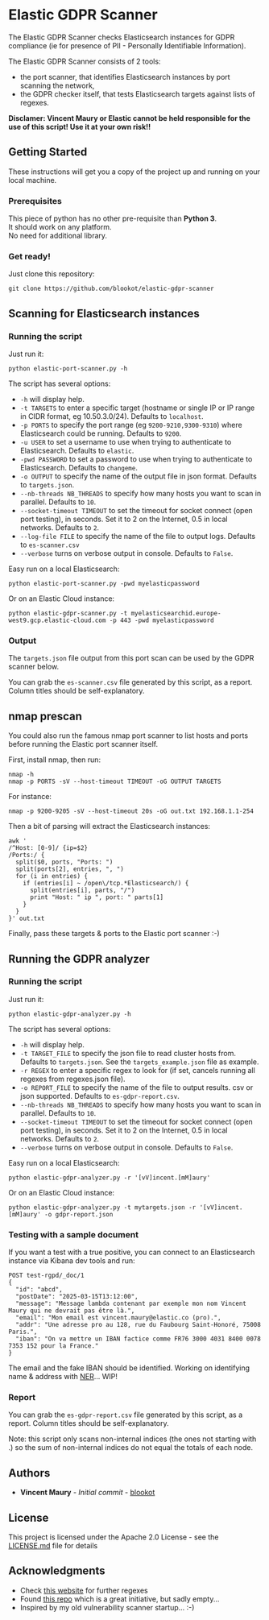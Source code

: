 # Elastic GDPR Scanner

The Elastic GDPR Scanner checks Elasticsearch instances for GDPR compliance (ie for presence of PII - Personally Identifiable Information).

The Elastic GDPR Scanner consists of 2 tools:
* the port scanner, that identifies Elasticsearch instances by port scanning the network,
* the GDPR checker itself, that tests Elasticsearch targets against lists of regexes.


**Disclamer: Vincent Maury or Elastic cannot be held responsible for the use of this script! Use it at your own risk!!**

## Getting Started

These instructions will get you a copy of the project up and running on your local machine.

### Prerequisites

This piece of python has no other pre-requisite than **Python 3**.<br/>
It should work on any platform.<br/>
No need for additional library.

### Get ready!

Just clone this repository:
```
git clone https://github.com/blookot/elastic-gdpr-scanner
```


## Scanning for Elasticsearch instances


### Running the script

Just run it:

```
python elastic-port-scanner.py -h
```


The script has several options:
* `-h` will display help.
* `-t TARGETS` to enter a specific target (hostname or single IP or IP range in CIDR format, eg 10.50.3.0/24). Defaults to `localhost`.
* `-p PORTS` to specify the port range (eg `9200-9210,9300-9310`) where Elasticsearch could be running. Defaults to `9200`.
* `-u USER` to set a username to use when trying to authenticate to Elasticsearch. Defaults to `elastic`.
* `-pwd PASSWORD` to set a password to use when trying to authenticate to Elasticsearch. Defaults to `changeme`.
* `-o OUTPUT` to specify the name of the output file in json format. Defaults to `targets.json`.
* `--nb-threads NB_THREADS` to specify how many hosts you want to scan in parallel. Defaults to `10`.
* `--socket-timeout TIMEOUT` to set the timeout for socket connect (open port testing), in seconds. Set it to 2 on the Internet, 0.5 in local networks. Defaults to `2`.
* `--log-file FILE` to specify the name of the file to output logs. Defaults to `es-scanner.csv`
* `--verbose` turns on verbose output in console. Defaults to `False`.

Easy run on a local Elasticsearch:
```
python elastic-port-scanner.py -pwd myelasticpassword
```
Or on an Elastic Cloud instance:
```
python elastic-gdpr-scanner.py -t myelasticsearchid.europe-west9.gcp.elastic-cloud.com -p 443 -pwd myelasticpassword
```

### Output

The `targets.json` file output from this port scan can be used by the GDPR scanner below.

You can grab the `es-scanner.csv` file generated by this script, as a report. Column titles should be self-explanatory.

## nmap prescan

You could also run the famous nmap port scanner to list hosts and ports before running the Elastic port scanner itself.

First, install nmap, then run:
```
nmap -h
nmap -p PORTS -sV --host-timeout TIMEOUT -oG OUTPUT TARGETS
```

For instance:
```
nmap -p 9200-9205 -sV --host-timeout 20s -oG out.txt 192.168.1.1-254
```

Then a bit of parsing will extract the Elasticsearch instances:
```
awk '      
/^Host: [0-9]/ {ip=$2}
/Ports:/ {
  split($0, ports, "Ports: ")
  split(ports[2], entries, ", ")
  for (i in entries) {
    if (entries[i] ~ /open\/tcp.*Elasticsearch/) {
      split(entries[i], parts, "/")
      print "Host: " ip ", port: " parts[1]
    }
  }
}' out.txt
```

Finally, pass these targets & ports to the Elastic port scanner :-)


## Running the GDPR analyzer


### Running the script

Just run it:

```
python elastic-gdpr-analyzer.py -h
```

The script has several options:
* `-h` will display help.
* `-t TARGET_FILE` to specify the json file to read cluster hosts from. Defaults to `targets.json`. See the `targets_example.json` file as example.
* `-r REGEX` to enter a specific regex to look for (if set, cancels running all regexes from regexes.json file).
* `-o REPORT_FILE` to specify the name of the file to output results. csv or json supported. Defaults to `es-gdpr-report.csv`.
* `--nb-threads NB_THREADS` to specify how many hosts you want to scan in parallel. Defaults to `10`.
* `--socket-timeout TIMEOUT` to set the timeout for socket connect (open port testing), in seconds. Set it to 2 on the Internet, 0.5 in local networks. Defaults to `2`.
* `--verbose` turns on verbose output in console. Defaults to `False`.

Easy run on a local Elasticsearch:
```
python elastic-gdpr-analyzer.py -r '[vV]incent.[mM]aury'
```
Or on an Elastic Cloud instance:
```
python elastic-gdpr-analyzer.py -t mytargets.json -r '[vV]incent.[mM]aury' -o gdpr-report.json
```

### Testing with a sample document

If you want a test with a true positive, you can connect to an Elasticsearch instance via Kibana dev tools and run:

```
POST test-rgpd/_doc/1
{
  "id": "abcd",
  "postDate": "2025-03-15T13:12:00",
  "message": "Message lambda contenant par exemple mon nom Vincent Maury qui ne devrait pas être là.",
  "email": "Mon email est vincent.maury@elastic.co (pro).",
  "addr": "Une adresse pro au 128, rue du Faubourg Saint-Honoré, 75008 Paris.",
  "iban": "On va mettre un IBAN factice comme FR76 3000 4031 8400 0078 7353 152 pour la France."
}
```

The email and the fake IBAN should be identified.
Working on identifying name & address with [NER](https://en.wikipedia.org/wiki/Named-entity_recognition)... WIP!

### Report

You can grab the `es-gdpr-report.csv` file generated by this script, as a report. Column titles should be self-explanatory.

Note: this script only scans non-internal indices (the ones not starting with .) so the sum of non-internal indices do not equal the totals of each node.


## Authors

* **Vincent Maury** - *Initial commit* - [blookot](https://github.com/blookot)

## License

This project is licensed under the Apache 2.0 License - see the [LICENSE.md](LICENSE.md) file for details

## Acknowledgments

* Check [this website](https://ipsec.pl/data-protection/2012/european-personal-data-regexp-patterns.html) for further regexes
* Found [this repo](https://github.com/tvfischer/gdpr-data-patterns-detection) which is a great initiative, but sadly empty...
* Inspired by my old vulnerability scanner startup... :-)
